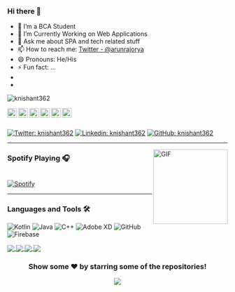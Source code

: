 ### Hi there 👋


- 🌱 I’m a BCA Student
- 🤔 I’m Currently Working on Web Applications
- 💬 Ask me about SPA and tech related stuff
- 📫 How to reach me: [Twitter - @arunrajorya](https://twitter.com/arunrajorya) 
- 😄 Pronouns: He/His
- ⚡ Fun fact: ...
- <br />
- <br />

<p align="left"> <img src="https://komarev.com/ghpvc/?username=knishant362&label=Views&color=blue&style=plastic" alt="knishant362" /> </p>

<a href="https://twitter.com/arunrajorya">
  <img align="left" alt="Nishant's Twitter" width="22px" src="https://cdn.jsdelivr.net/npm/simple-icons@v3/icons/twitter.svg" />
</a>
<a href="https://www.linkedin.com/in/arunrajorya/">
  <img align="left" alt="Nishant's Linkdein" width="22px" src="https://cdn.jsdelivr.net/npm/simple-icons@v3/icons/linkedin.svg" />
</a>
<a href="https://github.com/arunrajorya">
  <img align="left" alt="Nishant's Github" width="22px" src="https://cdn.jsdelivr.net/npm/simple-icons@v3/icons/github.svg" />
</a>
<a href="https://t.me/troublemaker_exe">
  <img align="left" alt="Nishant's Telegram" width="22px" src="https://cdn.jsdelivr.net/npm/simple-icons@v3/icons/telegram.svg" />
</a>
<a href="https://www.instagram.com/ig.arun___/">
  <img align="left" alt="Nishant's Instagram" width="22px" src="https://cdn.jsdelivr.net/npm/simple-icons@v3/icons/instagram.svg" />
</a>
<a href="https://www.facebook.com/arunrajorya/">
  <img align="left" alt="Nishant's Facebook" width="22px" src="https://cdn.jsdelivr.net/npm/simple-icons@v3/icons/facebook.svg" />
</a>

<br/>
<br/>



[![Twitter: knishant362](https://img.shields.io/twitter/follow/knishant362?style=social)](https://twitter.com/knishant362)
[![Linkedin: knishant362](https://img.shields.io/badge/-knishant362-blue?style=flat-square&logo=Linkedin&logoColor=white&link=https://www.linkedin.com/in/knishant362/)](https://www.linkedin.com/in/knishant362/)
[![GitHub: knishant362](https://img.shields.io/github/followers/knishant362?label=follow&style=social)](https://github.com/knishant362)


---


<img align="right" alt="GIF" height="170px" src="https://c.tenor.com/tV52z2xQXcAAAAAC/black-clover-anime.gif" />

### Spotify Playing 🎧

&nbsp; <br> [![Spotify](https://novatorem.vercel.app/api/spotify)](https://open.spotify.com/user/314tpsqysc6mm43sxqieprm3y5tq)

  </td>
  <td width="50%">
  
  
---

  
### Languages and Tools 🛠 

<img alt="Kotlin" src="https://img.shields.io/badge/kotlin-%230095D5.svg?&style=for-the-badge&logo=kotlin&logoColor=white" /> <img alt="Java" src="https://img.shields.io/badge/java-%23ED8B00.svg?&style=for-the-badge&logo=java&logoColor=white"/>    <img alt="C++" 
src="https://img.shields.io/badge/c++%20-%2300599C.svg?&style=for-the-badge&logo=c%2B%2B&ogoColor=white"/>  <img alt="Adobe XD" src="https://img.shields.io/badge/adobe%20xd%20-%23FF26BE.svg?&style=for-the-badge&logo=adobe%20xd&logoColor=white"/>  <img alt="GitHub" src="https://img.shields.io/badge/github%20-%23121011.svg?&style=for-the-badge&logo=github&logoColor=white"/>  <img alt="Firebase" src="https://img.shields.io/badge/firebase%20-%23039BE5.svg?&style=for-the-badge&logo=firebase"/>


<a href="https://github.com/knishant362">
  <img align="center" src="https://github-readme-stats.vercel.app/api/top-langs/?username=knishant362&theme=radical&hide_langs_below=1" />
</a>
<a href="https://github.com/knishant362">
 <img align="center" src="https://github-readme-stats.vercel.app/api?username=knishant362&show_icons=true&hide=prs&theme=dark&line_height=27%22%20alt=%22Nishant%27s%20github%20stats"/>
</a>
<a href="https://github.com/knishant362/Campus">
  <img align="center" src="https://github-readme-stats.vercel.app/api/pin/?username=knishant362&repo=Campus&theme=radical" />

</a>
<a href="https://github.com/knishant362/Alkatraz">
 <img align="center" src="https://github-readme-stats.vercel.app/api/pin/?username=knishant362&repo=Alkatraz&theme=dark" />
</a>

<div align="center">

### Show some ❤️ by starring some of the repositories!

![](https://hit.yhype.me/github/profile?user_id=64367722)

</div>
